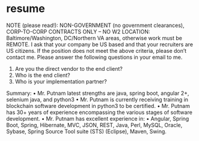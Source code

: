 resume
======
NOTE (please read!):
NON-GOVERNMENT (no government clearances), CORP-TO-CORP CONTRACTS ONLY – NO W2
LOCATION: Baltimore/Washington, DC/Northern VA areas, otherwise work must be REMOTE.
I ask that your company be US based and that your recruiters are US citizens.  If the position does not meet the above criteria, please don’t contact me.  Please answer the following questions in your email to me.
1.	Are you the direct vendor to the end client?
2.	Who is the end client?
3.	Who is your implementation partner?

Summary:
•	Mr. Putnam latest strengths are java, spring boot, angular 2+, selenium java, and python3
•	Mr. Putnam is currently receiving training in blockchain software development in python3 to be certified.
•	Mr. Putnam has 30+ years of experience encompassing the various stages of software development.
•	Mr. Putnam has excellent experience in:
•	Angular, Spring Boot, Spring, Hibernate, MVC, JSON, REST, Java, Perl, MySQL, Oracle, Sybase, Spring Source Tool suite (STS) (Eclipse), Maven, Swing.

